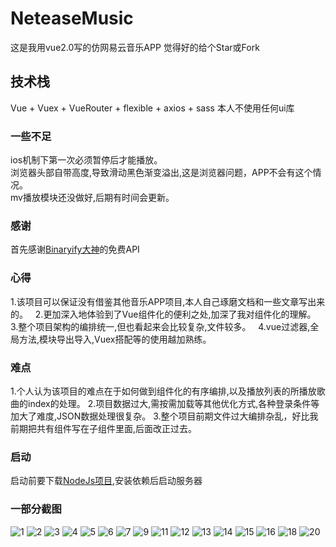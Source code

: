 # NeteaseMusic
这是我用vue2.0写的仿网易云音乐APP 觉得好的给个Star或Fork
## 技术栈
Vue + Vuex + VueRouter + flexible + axios + sass 
本人不使用任何ui库

### 一些不足
ios机制下第一次必须暂停后才能播放。  
浏览器头部自带高度,导致滑动黑色渐变溢出,这是浏览器问题，APP不会有这个情况。  
mv播放模块还没做好,后期有时间会更新。  
 
### 感谢
首先感谢[Binaryify大神](https://github.com/Binaryify/NeteaseCloudMusicApi)的免费API

### 心得
1.该项目可以保证没有借鉴其他音乐APP项目,本人自己琢磨文档和一些文章写出来的。  
2.更加深入地体验到了Vue组件化的便利之处,加深了我对组件化的理解。   
3.整个项目架构的编排统一,但也看起来会比较复杂,文件较多。  
4.vue过滤器,全局方法,模块导出导入,Vuex搭配等的使用越加熟练。 
 
### 难点
1.个人认为该项目的难点在于如何做到组件化的有序编排,以及播放列表的所播放歌曲的index的处理。
2.项目数据过大,需按需加载等其他优化方式,各种登录条件等加大了难度,JSON数据处理很复杂。 
3.整个项目前期文件过大编排杂乱，好比我前期把共有组件写在子组件里面,后面改正过去。  
 
### 启动
启动前要下载[NodeJs项目](https://github.com/Binaryify/NeteaseCloudMusicApi),安装依赖后启动服务器

### 一部分截图
![1](https://github.com/ShuHongXie/IMG/blob/master/1.png "1")
![2](https://github.com/ShuHongXie/IMG/blob/master/2.png "2")
![3](https://github.com/ShuHongXie/IMG/blob/master/3.png "3")
![4](https://github.com/ShuHongXie/IMG/blob/master/4.png "4")
![5](https://github.com/ShuHongXie/IMG/blob/master/5.png "5")
![6](https://github.com/ShuHongXie/IMG/blob/master/6.png "6")
![7](https://github.com/ShuHongXie/IMG/blob/master/7.png "7")
![9](https://github.com/ShuHongXie/IMG/blob/master/9.png "9")
![11](https://github.com/ShuHongXie/IMG/blob/master/11.png "11")
![12](https://github.com/ShuHongXie/IMG/blob/master/12.png "12")
![13](https://github.com/ShuHongXie/IMG/blob/master/13.png "13")
![14](https://github.com/ShuHongXie/IMG/blob/master/14.png "14")
![15](https://github.com/ShuHongXie/IMG/blob/master/15.png "15")
![16](https://github.com/ShuHongXie/IMG/blob/master/16.png "16")
![18](https://github.com/ShuHongXie/IMG/blob/master/18.png "18")
![20](https://github.com/ShuHongXie/IMG/blob/master/20.png "20")

 
